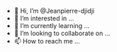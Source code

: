 - 👋 Hi, I’m @Jeanpierre-djidji
- 👀 I’m interested in ...
- 🌱 I’m currently learning ...
- 💞️ I’m looking to collaborate on ...
- 📫 How to reach me ...

<!---
Jeanpierre-djidji/Jeanpierre-djidji is a ✨ special ✨ repository because its `README.md` (this file) appears on your GitHub profile.
You can click the Preview link to take a look at your changes.
--->
